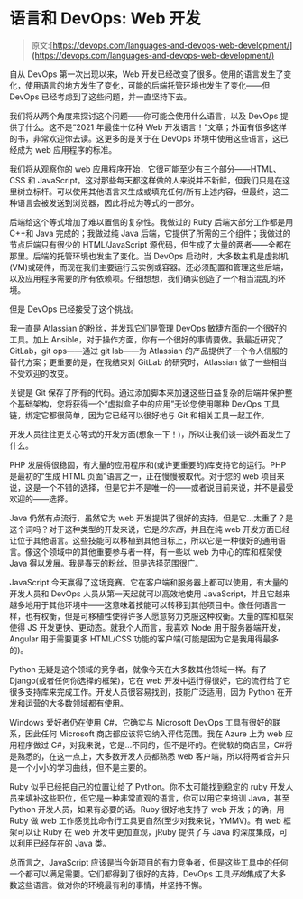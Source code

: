 # 语言和 DevOps: Web 开发

> 原文:[https://devops.com/languages-and-devops-web-development/](https://devops.com/languages-and-devops-web-development/)

自从 DevOps 第一次出现以来，Web 开发已经改变了很多。使用的语言发生了变化，使用语言的地方发生了变化，可能的后端托管环境也发生了变化——但 DevOps 已经考虑到了这些问题，并一直坚持下去。

我们将从两个角度来探讨这个问题——你可能会使用什么语言，以及 DevOps 提供了什么。这不是“2021 年最佳十亿种 Web 开发语言！”文章；外面有很多这样的书，非常欢迎你去读。这更多的是关于在 DevOps 环境中使用这些语言，这已经成为 web 应用程序的标准。

我们将从观察你的 web 应用程序开始，它很可能至少有三个部分——HTML、CSS 和 JavaScript。这对那些每天都这样做的人来说并不新鲜，但我们只是在这里树立标杆。可以使用其他语言来生成或填充任何/所有上述内容，但最终，这三种语言会被发送到浏览器，因此将成为等式的一部分。

后端给这个等式增加了难以置信的复杂性。我做过的 Ruby 后端大部分工作都是用 C++和 Java 完成的；我做过纯 Java 后端，它提供了所需的三个组件；我做过的节点后端只有很少的 HTML/JavaScript 源代码，但生成了大量的两者——全都在那里。后端的托管环境也发生了变化。当 DevOps 启动时，大多数主机是虚拟机(VM)或硬件，而现在我们主要运行云实例或容器。还必须配置和管理这些后端，以及应用程序需要的所有依赖项。仔细想想，我们确实创造了一个相当混乱的环境。

但是 DevOps 已经接受了这个挑战。

我一直是 Atlassian 的粉丝，并发现它们是管理 DevOps 敏捷方面的一个很好的工具。加上 Ansible，对于操作方面，你有一个很好的事情要做。我最近研究了 GitLab，git ops——通过 git lab——为 Atlassian 的产品提供了一个令人信服的替代方案；更重要的是，在我结束对 GitLab 的研究时，Atlassian 做了一些相当不受欢迎的改变。

关键是 Git 保存了所有的代码。通过添加脚本来加速这些日益复杂的后端并保护整个基础架构，您将获得一个“虚拟盒子中的应用”无论您使用哪种 DevOps 工具链，绑定它都很简单，因为它已经可以很好地与 Git 和相关工具一起工作。

开发人员往往更关心等式的开发方面(想象一下！)，所以让我们谈一谈外面发生了什么。

PHP 发展得很稳固，有大量的应用程序和(或许更重要的)库支持它的运行。PHP 是最初的“生成 HTML 页面”语言之一，正在慢慢被取代。对于您的 web 项目来说，这是一个不错的选择，但是它并不是唯一的——或者说目前来说，并不是最受欢迎的——选择。

Java 仍然有点流行，虽然它为 web 开发提供了很好的支持，但是它…太重了？是这个词吗？对于这种类型的开发来说，它是*的东西*，并且在纯 web 开发方面已经让位于其他语言。这些技能可以移植到其他目标上，所以它是一种很好的通用语言。像这个领域中的其他重要参与者一样，有一些以 web 为中心的库和框架使 Java 得以发展。我是春天的粉丝，但是选择范围很广。

JavaScript 今天赢得了这场竞赛。它在客户端和服务器上都可以使用，有大量的开发人员和 DevOps 人员从第一天起就可以高效地使用 JavaScript，并且它越来越多地用于其他环境中——这意味着技能可以转移到其他项目中。像任何语言一样，也有权衡，但是可移植性使得许多人愿意努力克服这种权衡。大量的库和框架使得 JS 开发更快、更动态。就我个人而言，我喜欢 Node 用于服务器端开发，Angular 用于需要更多 HTML/CSS 功能的客户端(可能是因为它是我用得最多的)。

Python 无疑是这个领域的竞争者，就像今天在大多数其他领域一样。有了 Django(或者任何你选择的框架)，它在 web 开发中运行得很好，它的流行给了它很多支持库来完成工作。开发人员很容易找到，技能广泛适用，因为 Python 在开发和运营的大多数领域都有使用。

Windows 爱好者仍在使用 C#，它确实与 Microsoft DevOps 工具有很好的联系，因此任何 Microsoft 商店都应该将它纳入评估范围。我在 Azure 上为 web 应用程序做过 C#，对我来说，它是…不同的，但不是坏的。在微软的商店里，C#将是熟悉的，在这一点上，大多数开发人员都熟悉 web 客户端，所以将两者合并只是一个小小的学习曲线，但不是主要的。

Ruby 似乎已经把自己的位置让给了 Python。你不太可能找到稳定的 ruby 开发人员来填补这些职位，但它是一种非常直观的语言，你可以用它来培训 Java，甚至 Python 开发人员，如果有必要的话。Ruby 很好地支持了 web 开发；的确，用 Ruby 做 web 工作感觉比命令行工具更自然(至少对我来说，YMMV)。有 web 框架可以让 Ruby 在 web 开发中更加直观，jRuby 提供了与 Java 的深度集成，可以利用已经存在的 Java 类。

总而言之，JavaScript 应该是当今新项目的有力竞争者，但是这些工具中的任何一个都可以满足需要。它们都得到了很好的支持，DevOps 工具*开始*集成了大多数这些语言。做对你的环境最有利的事情，并坚持不懈。